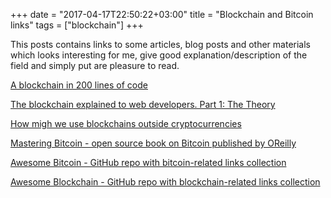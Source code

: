 +++
date = "2017-04-17T22:50:22+03:00"
title = "Blockchain and Bitcoin links"
tags = ["blockchain"]
+++

This posts contains links to some articles, blog posts and other materials which looks interesting for me, give good explanation/description of the field and simply put are pleasure to read. 

[A blockchain in 200 lines of code](https://medium.com/@lhartikk/a-blockchain-in-200-lines-of-code-963cc1cc0e54) 

[The blockchain explained to web developers. Part 1: The Theory](https://marmelab.com/blog/2016/04/28/blockchain-for-web-developers-the-theory.html)

[How migh we use blockchains outside cryptocurrencies](http://www.jenitennison.com/2015/05/21/blockchain.html)

[Mastering Bitcoin - open source book on Bitcoin published by OReilly](https://github.com/bitcoinbook/bitcoinbook)

[Awesome Bitcoin - GitHub repo with bitcoin-related links collection](https://github.com/igorbarinov/awesome-bitcoin)

[Awesome Blockchain - GitHub repo with blockchain-related links collection](https://github.com/imbaniac/awesome-blockchain)



